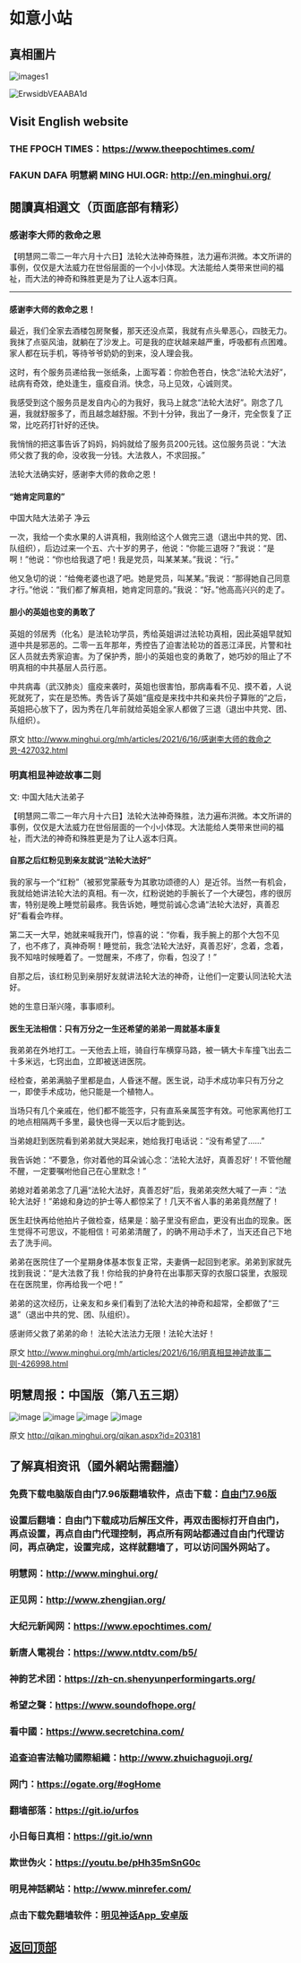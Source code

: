 # 如意小站

## 真相圖片

![images1](https://user-images.githubusercontent.com/79625284/122149396-94ad5f00-ce8e-11eb-84e7-ca68ae6f529c.jpg)

![ErwsidbVEAABA1d](https://user-images.githubusercontent.com/79625284/122190363-5337a680-cec4-11eb-823c-b396575b0722.jpg)

## Visit English website

### THE FPOCH TIMES：https://www.theepochtimes.com/

### FAKUN DAFA 明慧網 MING HUI.OGR: http://en.minghui.org/

## 閱讀真相選文（页面底部有精彩）

### 感谢李大师的救命之恩

【明慧网二零二一年六月十六日】法轮大法神奇殊胜，法力遍布洪微。本文所讲的事例，仅仅是大法威力在世俗层面的一个小小体现。大法能给人类带来世间的福祉，而大法的神奇和殊胜更是为了让人返本归真。
* * * * * * *

#### 感谢李大师的救命之恩！

最近，我们全家去酒楼包房聚餐，那天还没点菜，我就有点头晕恶心，四肢无力。我抹了点驱风油，就躺在了沙发上。可是我的症状越来越严重，呼吸都有点困难。家人都在玩手机，等待爷爷奶奶的到来，没人理会我。

这时，有个服务员递给我一张纸条，上面写着：你脸色苍白，快念“法轮大法好”，祛病有奇效，绝处逢生，瘟疫自消。快念，马上见效，心诚则灵。

我感受到这个服务员是发自内心的为我好，我马上就念“法轮大法好”。刚念了几遍，我就舒服多了，而且越念越舒服。不到十分钟，我出了一身汗，完全恢复了正常，比吃药打针好的还快。

我悄悄的把这事告诉了妈妈，妈妈就给了服务员200元钱。这位服务员说：“大法师父救了我的命，没收我一分钱。大法救人，不求回报。”

法轮大法确实好，感谢李大师的救命之恩！

#### “她肯定同意的”

中国大陆大法弟子 净云

一次，我给一个卖水果的人讲真相，我刚给这个人做完三退（退出中共的党、团、队组织），后边过来一个五、六十岁的男子，他说：“你能三退呀？”我说：“是啊！”他说：“你也给我退了吧！我是党员，叫某某某。”我说：“行。”

他又急切的说：“给俺老婆也退了吧。她是党员，叫某某。”我说：“那得她自己同意才行。”他说：“我们都了解真相，她肯定同意的。”我说：“好。”他高高兴兴的走了。

#### 胆小的英姐也变的勇敢了

英姐的邻居秀（化名）是法轮功学员，秀给英姐讲过法轮功真相，因此英姐早就知道中共是邪恶的。二零一五年那年，秀控告了迫害法轮功的首恶江泽民，片警和社区人员就去秀家迫害。为了保护秀，胆小的英姐也变的勇敢了，她巧妙的阻止了不明真相的中共基层人员行恶。

中共病毒（武汉肺炎）瘟疫来袭时，英姐也很害怕，那病毒看不见、摸不着，人说死就死了，实在是恐怖。秀告诉了英姐“瘟疫是来找中共和亲共份子算账的”之后，英姐把心放下了，因为秀在几年前就给英姐全家人都做了三退（退出中共党、团、队组织）。

原文 http://www.minghui.org/mh/articles/2021/6/16/感谢李大师的救命之恩-427032.html

### 明真相显神迹故事二则

文: 中国大陆大法弟子

【明慧网二零二一年六月十六日】法轮大法神奇殊胜，法力遍布洪微。本文所讲的事例，仅仅是大法威力在世俗层面的一个小小体现。大法能给人类带来世间的福祉，而大法的神奇和殊胜更是为了让人返本归真。

#### 自那之后红粉见到亲友就说“法轮大法好”

我的家与一个“红粉”（被邪党蒙蔽专为其歌功颂德的人）是近邻。当然一有机会，我就给她讲法轮大法的真相。有一次，红粉说她的手腕长了一个大硬包，疼的很厉害，特别是晚上睡觉前最疼。我告诉她，睡觉前诚心念诵“法轮大法好，真善忍好”看看会咋样。

第二天一大早，她就来喊我开门，惊喜的说：“你看，我手腕上的那个大包不见了，也不疼了，真神奇啊！睡觉前，我念‘法轮大法好，真善忍好’，念着，念着，我不知啥时候睡着了。一觉醒来，不疼了，你看，包没了！”

自那之后，该红粉见到亲朋好友就讲法轮大法的神奇，让他们一定要认同法轮大法好。

她的生意日渐兴隆，事事顺利。

#### 医生无法相信：只有万分之一生还希望的弟弟一周就基本康复

我弟弟在外地打工。一天他去上班，骑自行车横穿马路，被一辆大卡车撞飞出去二十多米远，七窍出血，立即被送进医院。

经检查，弟弟满脑子里都是血，人昏迷不醒。医生说，动手术成功率只有万分之一，即使手术成功，他只能是一个植物人。

当场只有几个亲戚在，他们都不能签字，只有直系亲属签字有效。可他家离他打工的地点相隔两千多里，最快也得一天以后才能到达。

当弟媳赶到医院看到弟弟就大哭起来，她给我打电话说：“没有希望了……”

我告诉她：“不要急，你对着他的耳朵诚心念：‘法轮大法好，真善忍好’！不管他醒不醒，一定要嘱咐他自己在心里默念！”

弟媳对着弟弟念了几遍“法轮大法好，真善忍好”后，我弟弟突然大喊了一声：“法轮大法好！”弟媳和身边的护士等人都惊呆了！几天不省人事的弟弟竟然醒了！

医生赶快再给他拍片子做检查，结果是：脑子里没有瘀血，更没有出血的现象。医生觉得不可思议，不能相信！可弟弟清醒了，的确不用动手术了，当天还自己下地去了洗手间。

弟弟在医院住了一个星期身体基本恢复正常，夫妻俩一起回到老家。弟弟到家就先找到我说：“是大法救了我！你给我的护身符在出事那天穿的衣服口袋里，衣服现在在医院里，你再给我一个吧！”

弟弟的这次经历，让亲友和乡亲们看到了法轮大法的神奇和超常，全都做了“三退”（退出中共的党、团、队组织）。

感谢师父救了弟弟的命！
法轮大法法力无限！法轮大法好！

原文 http://www.minghui.org/mh/articles/2021/6/16/明真相显神迹故事二则-426998.html

## 明慧周报：中国版（第八五三期）

![image](https://user-images.githubusercontent.com/79625284/121652816-a11c6b00-cace-11eb-871f-30ee8801a335.png)
![image](https://user-images.githubusercontent.com/79625284/121652885-b396a480-cace-11eb-8c89-1af88646d470.png)
![image](https://user-images.githubusercontent.com/79625284/121652942-c315ed80-cace-11eb-84cc-0d3e8d844019.png)
![image](https://user-images.githubusercontent.com/79625284/121653012-d4f79080-cace-11eb-9fd8-73f7dc069e9c.png)

原文 http://qikan.minghui.org/qikan.aspx?id=203181

## 了解真相资讯（國外網站需翻牆）

### 免费下载电脑版自由门7.96版翻墙软件，点击下载：[自由门7.96版](https://github.com/pinhe91/tuiguang/files/6643781/fg796r.zip)

### 设置后翻墙：自由门下载成功后解压文件，再双击图标打开自由门，再点设置，再点自由门代理控制，再点所有网站都通过自由门代理访问，再点确定，设置完成，这样就翻墙了，可以访问国外网站了。

### 明慧网：http://www.minghui.org/

### 正见网：http://www.zhengjian.org/

### 大纪元新闻网：https://www.epochtimes.com/

### 新唐人電視台：https://www.ntdtv.com/b5/

### 神韵艺术团：https://zh-cn.shenyunperformingarts.org/

### 希望之聲：https://www.soundofhope.org/

### 看中國：https://www.secretchina.com/

### 追查迫害法輪功國際組織：http://www.zhuichaguoji.org/

### 网门：https://ogate.org/#ogHome

### 翻墙部落：https://git.io/urfos

### 小日每日真相：https://git.io/wnn

### 欺世伪火：https://youtu.be/pHh35mSnG0c

### 明見神話網站：http://www.minrefer.com/

###  点击下载免翻墙软件：[明见神话App_安卓版](https://github.com/pinhe91/tuiguang/files/6607008/mingjian.zip)

## [返回顶部](https://git.io/Js3EY)
